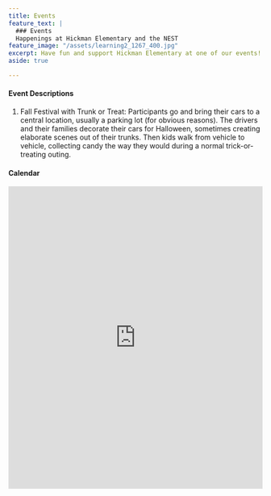 ```yaml
---
title: Events
feature_text: |
  ### Events
  Happenings at Hickman Elementary and the NEST
feature_image: "/assets/learning2_1267_400.jpg"
excerpt: Have fun and support Hickman Elementary at one of our events!
aside: true

---
```

#### Event Descriptions

1. Fall Festival with Trunk or Treat: Participants go and bring their cars to a central location, usually a parking lot (for obvious reasons). The drivers and their families decorate their cars for Halloween, sometimes creating elaborate scenes out of their trunks. Then kids walk from vehicle to vehicle, collecting candy the way they would during a normal trick-or-treating outing.

#### Calendar

<!--/span-->
<div class="span9">
	<iframe src="https://www.google.com/calendar/embed?height=600&amp;wkst=1&amp;bgcolor=%23ffffff&amp;src=hickmannest.web%40gmail.com&amp;color=%231B887A&amp;ctz=America%2FLos_Angeles" style=" border-width:0 " width="100%" height="600" frameborder="0" scrolling="no"></iframe>
</div><!--/span-->
